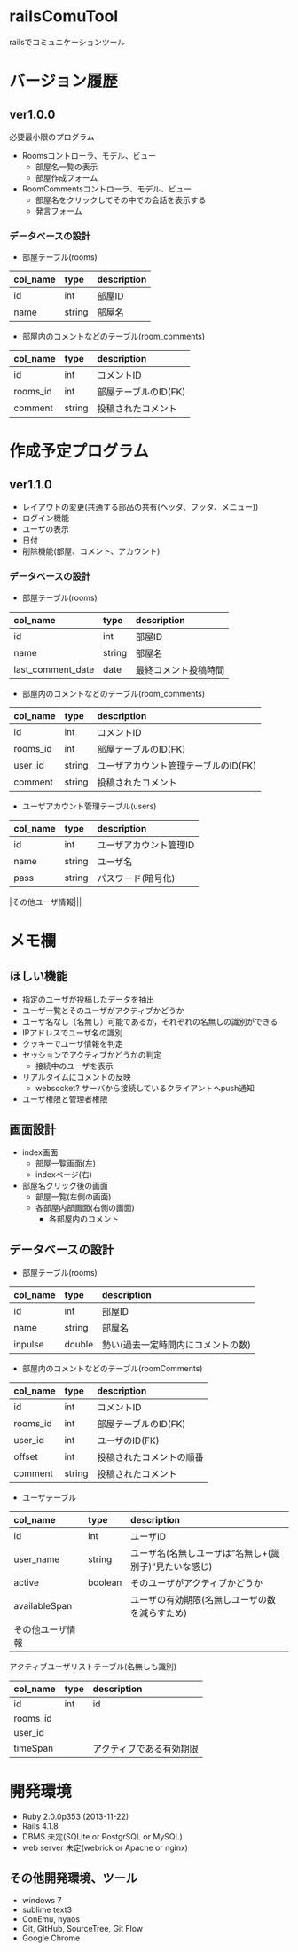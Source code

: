 # railsComuTool
railsでコミュニケーションツール

# バージョン履歴
## ver1.0.0
必要最小限のプログラム

* Roomsコントローラ、モデル、ビュー
	* 部屋名一覧の表示
	* 部屋作成フォーム
* RoomCommentsコントローラ、モデル、ビュー
	* 部屋名をクリックしてその中での会話を表示する
	* 発言フォーム

### データベースの設計
* 部屋テーブル(rooms)

|col_name|type|description|
|:----|:-----|:------|
|id|int|部屋ID|
|name|string|部屋名|

* 部屋内のコメントなどのテーブル(room_comments)

|col_name|type|description|
|:----|:--|:---|
|id|int|コメントID|
|rooms_id|int|部屋テーブルのID(FK)|
|comment|string|投稿されたコメント|

# 作成予定プログラム
## ver1.1.0
* レイアウトの変更(共通する部品の共有(ヘッダ、フッタ、メニュー))
* ログイン機能
* ユーザの表示
* 日付
* 削除機能(部屋、コメント、アカウント)

### データベースの設計
* 部屋テーブル(rooms)

|col_name|type|description|
|:----|:-----|:------|
|id|int|部屋ID|
|name|string|部屋名|
|last_comment_date|date|最終コメント投稿時間|

* 部屋内のコメントなどのテーブル(room_comments)

|col_name|type|description|
|:----|:--|:---|
|id|int|コメントID|
|rooms_id|int|部屋テーブルのID(FK)|
|user_id|string|ユーザアカウント管理テーブルのID(FK)|
|comment|string|投稿されたコメント|

* ユーザアカウント管理テーブル(users)

|col_name|type|description|
|:----|:--|:---|
|id|int|ユーザアカウント管理ID|
|name|string|ユーザ名|
|pass|string|パスワード(暗号化)|

|その他ユーザ情報|||

# メモ欄
## ほしい機能
* 指定のユーザが投稿したデータを抽出
* ユーザ一覧とそのユーザがアクティブかどうか
* ユーザ名なし（名無し）可能であるが，それぞれの名無しの識別ができる
* IPアドレスでユーザ名の識別
* クッキーでユーザ情報を判定
* セッションでアクティブかどうかの判定
	* 接続中のユーザを表示
* リアルタイムにコメントの反映
	* websocket? サーバから接続しているクライアントへpush通知
* ユーザ権限と管理者権限

## 画面設計
* index画面
  * 部屋一覧画面(左)
  * indexページ(右)
* 部屋名クリック後の画面
  * 部屋一覧(左側の画面)
  * 各部屋内部画面(右側の画面)
    * 各部屋内のコメント

## データベースの設計
* 部屋テーブル(rooms)

|col_name|type|description|
|:--------|:-----|:----------|
|id|int|部屋ID|
|name|string|部屋名|
|inpulse|double|勢い(過去一定時間内にコメントの数)|

* 部屋内のコメントなどのテーブル(roomComments)

|col_name|type|description|
|:--------|:-----|:----------|
|id|int|コメントID|
|rooms_id|int|部屋テーブルのID(FK)|
|user_id|int|ユーザのID(FK)|
|offset|int|投稿されたコメントの順番|
|comment|string|投稿されたコメント|


* ユーザテーブル

|col_name|type|description|
|:--------|:-----|:----------|
|id|int|ユーザID|
|user_name|string|ユーザ名(名無しユーザは”名無し+(識別子)”見たいな感じ)|
|active|boolean|そのユーザがアクティブかどうか|
|availableSpan||ユーザの有効期限(名無しユーザの数を減らすため)|
|その他ユーザ情報|||

アクティブユーザリストテーブル(名無しも識別)

|col_name|type|description|
|:--------|:-----|:----------|
|id|int|id|
|rooms_id|||
|user_id|||
|timeSpan||アクティブである有効期限|

# 開発環境
* Ruby 2.0.0p353 (2013-11-22)
* Rails 4.1.8
* DBMS 未定(SQLite or PostgrSQL or MySQL)
* web server 未定(webrick or Apache or nginx)

## その他開発環境、ツール
* windows 7
* sublime text3
* ConEmu, nyaos
* Git, GitHub, SourceTree, Git Flow
* Google Chrome

